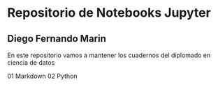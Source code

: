 # Repositorio de Notebooks Jupyter
## Diego Fernando Marin

En este repositorio vamos a mantener los cuadernos del diplomado en ciencia de datos

01 Markdown
02 Python
